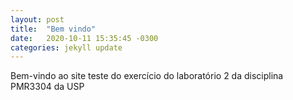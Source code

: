 ```yaml
---
layout: post
title:  "Bem vindo"
date:   2020-10-11 15:35:45 -0300
categories: jekyll update
---
```

Bem-vindo ao site teste do exercício do laboratório 2 da disciplina PMR3304 da USP
